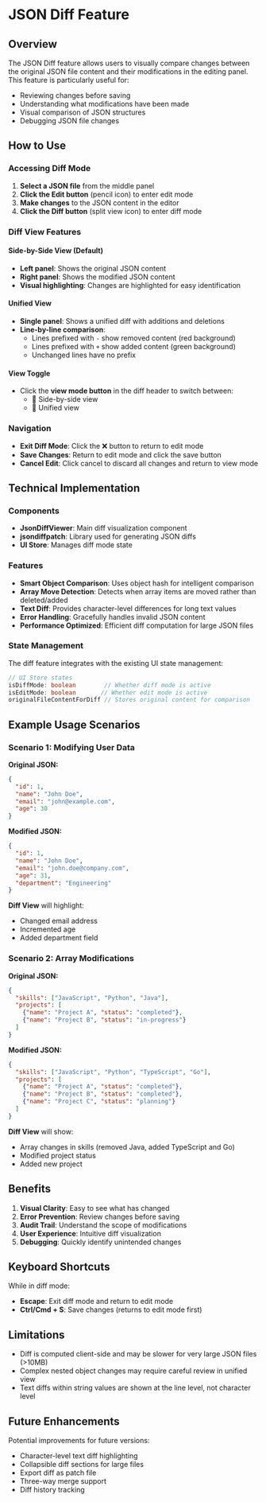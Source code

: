 # JSON Diff Feature

## Overview

The JSON Diff feature allows users to visually compare changes between the original JSON file content and their modifications in the editing panel. This feature is particularly useful for:

- Reviewing changes before saving
- Understanding what modifications have been made
- Visual comparison of JSON structures
- Debugging JSON file changes

## How to Use

### Accessing Diff Mode

1. **Select a JSON file** from the middle panel
2. **Click the Edit button** (pencil icon) to enter edit mode
3. **Make changes** to the JSON content in the editor
4. **Click the Diff button** (split view icon) to enter diff mode

### Diff View Features

#### Side-by-Side View (Default)
- **Left panel**: Shows the original JSON content
- **Right panel**: Shows the modified JSON content
- **Visual highlighting**: Changes are highlighted for easy identification

#### Unified View
- **Single panel**: Shows a unified diff with additions and deletions
- **Line-by-line comparison**: 
  - Lines prefixed with `-` show removed content (red background)
  - Lines prefixed with `+` show added content (green background)
  - Unchanged lines have no prefix

#### View Toggle
- Click the **view mode button** in the diff header to switch between:
  - 📖 Side-by-side view
  - 📄 Unified view

### Navigation

- **Exit Diff Mode**: Click the ❌ button to return to edit mode
- **Save Changes**: Return to edit mode and click the save button
- **Cancel Edit**: Click cancel to discard all changes and return to view mode

## Technical Implementation

### Components

- **JsonDiffViewer**: Main diff visualization component
- **jsondiffpatch**: Library used for generating JSON diffs
- **UI Store**: Manages diff mode state

### Features

- **Smart Object Comparison**: Uses object hash for intelligent comparison
- **Array Move Detection**: Detects when array items are moved rather than deleted/added
- **Text Diff**: Provides character-level differences for long text values
- **Error Handling**: Gracefully handles invalid JSON content
- **Performance Optimized**: Efficient diff computation for large JSON files

### State Management

The diff feature integrates with the existing UI state management:

```typescript
// UI Store states
isDiffMode: boolean        // Whether diff mode is active
isEditMode: boolean       // Whether edit mode is active
originalFileContentForDiff // Stores original content for comparison
```

## Example Usage Scenarios

### Scenario 1: Modifying User Data

**Original JSON:**
```json
{
  "id": 1,
  "name": "John Doe",
  "email": "john@example.com",
  "age": 30
}
```

**Modified JSON:**
```json
{
  "id": 1,
  "name": "John Doe",
  "email": "john.doe@company.com",
  "age": 31,
  "department": "Engineering"
}
```

**Diff View** will highlight:
- Changed email address
- Incremented age
- Added department field

### Scenario 2: Array Modifications

**Original JSON:**
```json
{
  "skills": ["JavaScript", "Python", "Java"],
  "projects": [
    {"name": "Project A", "status": "completed"},
    {"name": "Project B", "status": "in-progress"}
  ]
}
```

**Modified JSON:**
```json
{
  "skills": ["JavaScript", "Python", "TypeScript", "Go"],
  "projects": [
    {"name": "Project A", "status": "completed"},
    {"name": "Project B", "status": "completed"},
    {"name": "Project C", "status": "planning"}
  ]
}
```

**Diff View** will show:
- Array changes in skills (removed Java, added TypeScript and Go)
- Modified project status
- Added new project

## Benefits

1. **Visual Clarity**: Easy to see what has changed
2. **Error Prevention**: Review changes before saving
3. **Audit Trail**: Understand the scope of modifications
4. **User Experience**: Intuitive diff visualization
5. **Debugging**: Quickly identify unintended changes

## Keyboard Shortcuts

While in diff mode:
- **Escape**: Exit diff mode and return to edit mode
- **Ctrl/Cmd + S**: Save changes (returns to edit mode first)

## Limitations

- Diff is computed client-side and may be slower for very large JSON files (>10MB)
- Complex nested object changes may require careful review in unified view
- Text diffs within string values are shown at the line level, not character level

## Future Enhancements

Potential improvements for future versions:
- Character-level text diff highlighting
- Collapsible diff sections for large files
- Export diff as patch file
- Three-way merge support
- Diff history tracking